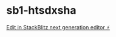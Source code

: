 # sb1-htsdxsha

[Edit in StackBlitz next generation editor ⚡️](https://stackblitz.com/~/github.com/Psychofluid/sb1-htsdxsha)